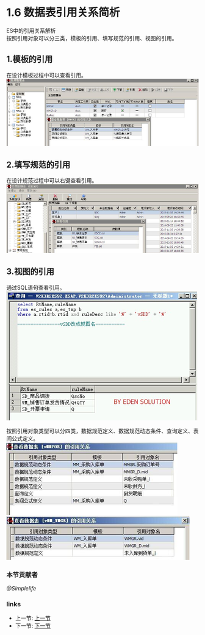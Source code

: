 # 1.6 数据表引用关系简析
ES中的引用关系解析  
按照引用对象可以分三类，模板的引用、填写规范的引用、视图的引用。  
## 1.模板的引用
在设计模板过程中可以查看引用。  
![](../images/1.6.1.jpg)

## 2.填写规范的引用
在设计规范过程中可以右键查看引用。  
![](../images/1.6.2.jpg)

## 3.视图的引用
通过SQL语句查看引用。   
![](../images/1.6.jpg)

按照引用对象类型可以分四类，数据规范定义、数据规范动态条件、查询定义、表间公式定义。  
![](../images/1.6.3.jpg)  
![](../images/1.6.4.jpg)

### 本节贡献者
*@Simplelife*

### links
  * 上一节: [上一节](<01.5.md>)
  * 下一节: [下一节](<01.7.md>)
